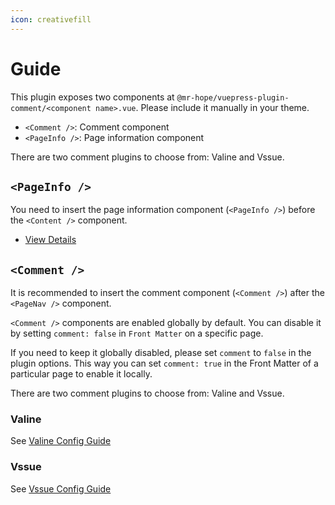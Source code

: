```yaml
---
icon: creativefill
---
```


# Guide

This plugin exposes two components at `@mr-hope/vuepress-plugin-comment/<component name>.vue`. Please include it manually in your theme.

- `<Comment />`: Comment component
- `<PageInfo />`: Page information component

There are two comment plugins to choose from: Valine and Vssue.

## `<PageInfo />`

You need to insert the page information component (`<PageInfo />`) before the `<Content />` component.

- [View Details](page-info.md)

## `<Comment />`

It is recommended to insert the comment component (`<Comment />`) after the `<PageNav />` component.

`<Comment />` components are enabled globally by default. You can disable it by setting `comment: false` in `Front Matter` on a specific page.

If you need to keep it globally disabled, please set `comment` to `false` in the plugin options. This way you can set `comment: true` in the Front Matter of a particular page to enable it locally.

There are two comment plugins to choose from: Valine and Vssue.

### Valine

See [Valine Config Guide](valine.md)

### Vssue

See [Vssue Config Guide](vssue.md)
